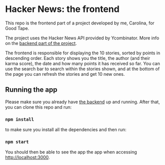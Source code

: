 # Hacker News: the frontend

This repo is the frontend part of a project developed by me, Carolina, for Good Tape.

The project uses the Hacker News API provided by Ycombinator. More info on the [backend part of the project](https://github.com/carolinaviero/hacker-news-be).

The frontend is responsible for displaying the 10 stories, sorted by points in descending order. Each story shows you the title, the author (and their karma score), the date and how many points it has received so far.
You can use the search bar to search within the stories shown, and at the bottom of the page you can refresh the stories and get 10 new ones.

## Running the app

Please make sure you already have [the backend](https://github.com/carolinaviero/hacker-news-be) up and running. After that, you can clone this repo and run:

### `npm install`

to make sure you install all the dependencies and then run:

### `npm start`

You should then be able to see the app the app when accessing [http://localhost:3000](http://localhost:3000).
